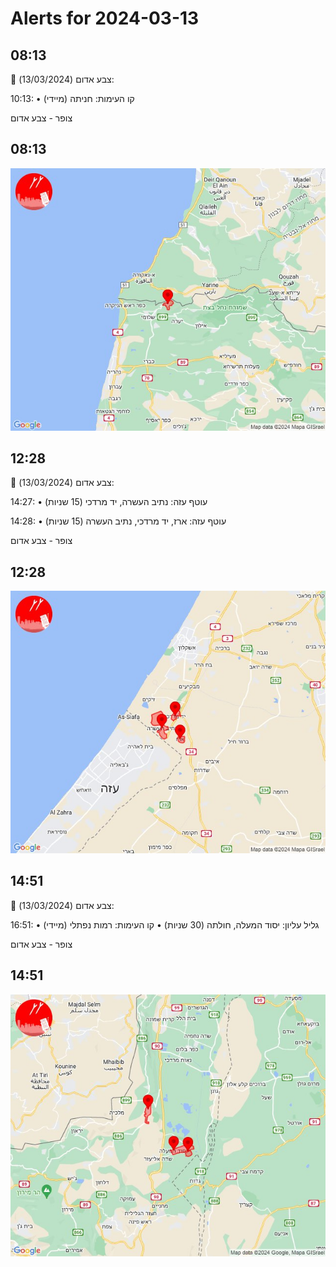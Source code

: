 # Alerts for 2024-03-13

## 08:13

🔴 צבע אדום (13/03/2024):

10:13:
• קו העימות: חניתה (מיידי)

צופר - צבע אדום

## 08:13

![Photo](images/19846.jpg)

## 12:28

🔴 צבע אדום (13/03/2024):

14:27:
• עוטף עזה: נתיב העשרה, יד מרדכי (15 שניות)

14:28:
• עוטף עזה: ארז, יד מרדכי, נתיב העשרה (15 שניות)

צופר - צבע אדום

## 12:28

![Photo](images/19852.jpg)

## 14:51

🔴 צבע אדום (13/03/2024):

16:51:
• גליל עליון: יסוד המעלה, חולתה (30 שניות)
• קו העימות: רמות נפתלי (מיידי)

צופר - צבע אדום

## 14:51

![Photo](images/19858.jpg)

